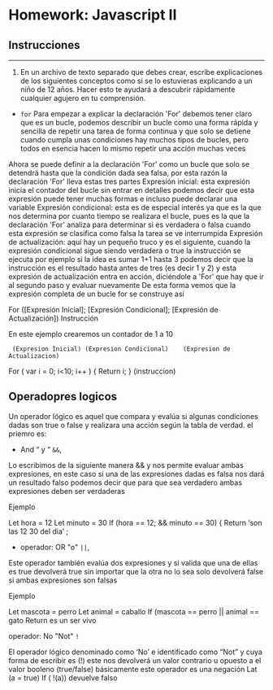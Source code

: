 # Homework: Javascript II

## Instrucciones
---
1. En un archivo de texto separado que debes crear, escribe explicaciones de los siguientes conceptos como si se lo estuvieras explicando a un niño de 12 años. Hacer esto te ayudará a descubrir rápidamente cualquier agujero en tu comprensión.

* `for`
Para empezar a explicar la declaración 'For' debemos tener claro que es un bucle, podemos describir un bucle como una forma rápida y sencilla de repetir una tarea de forma continua y que solo se detiene cuando cumpla unas condiciones hay muchos tipos de bucles, pero todos en esencia hacen lo mismo repetir una acción muchas veces 

Ahora se puede definir a la declaración 'For' como un bucle que solo se detendrá hasta que la condición dada sea falsa, por esta razón la declaración 'For' lleva estas tres partes 
Expresión inicial:  esta expresión inicia el contador del bucle sin entrar en detalles podemos decir que esta expresión puede tener muchas formas e incluso puede declarar una variable 
Expresión condicional: esta es de especial interés ya que es la que nos determina por cuanto tiempo se realizara el bucle, pues es la que la declaración 'For' analiza para determinar si es verdadera o falsa cuando esta expresión se clasifica como falsa la tarea se ve interrumpida 
Expresión de actualización: aquí hay un pequeño truco y es el siguiente, cuando la expresión condicional sigue siendo verdadera o true la instrucción se ejecuta por ejemplo si la idea es sumar 1+1 hasta 3 podemos decir que la instrucción es el resultado hasta antes de tres (es decir 1 y 2)    y esta expresión de actualización entra en acción, diciéndole a 'For' que hay que ir al segundo paso y evaluar nuevamente 
De esta forma vemos que la expresión completa de un bucle for se construye así 

For ([Expresión Inicial]; [Expresión Condicional]; [Expresión de Actualización])
Instrucción 


En este ejemplo crearemos un contador de 1 a 10

     (Expresion Inicial) (Expresion Condicional)    (Expresion de Actualizacion)
For (   var i = 0;               i<10;                         i++             ) { 
      Return  i; 
}    (instruccion)  

## Operadopres logicos 

Un operador lógico es aquel que compara y evalúa si algunas condiciones dadas son true o false y realizara una acción según la tabla de verdad. el priemro es: 

* And “ y “ `&&`,

Lo escribimos de la siguiente manera  && y nos permite evaluar ambas expresiones, en este caso si una de las expresiones dadas es falsa nos dará un resultado falso  podemos decir que para que sea verdadero ambas expresiones deben ser verdaderas 

Ejemplo 

Let hora = 12
Let minuto = 30 
If (hora == 12; && minuto == 30) {
Return ‘son las 12 30 del dia’ ;


* operador:  OR  "o" `||`,


Este operador también evalúa dos expresiones y si valida que una de ellas es true devolverá true sin importar que la otra no lo sea solo devolverá false si ambas expresiones son falsas

Ejemplo 

Let mascota = perro 
Let animal = caballo
 If (mascota == perro || animal == gato 
Return es un ser vivo 



 operador: No "Not" `!`

El operador lógico denominado como ‘No’  e identificado como “Not” y cuya forma de escribir es (!) este nos devolverá un valor contrario u opuesto a el valor booleno (true/false) básicamente este operador es una negación 
Lat (a = true) 
If ( !(a)) devuelve falso 